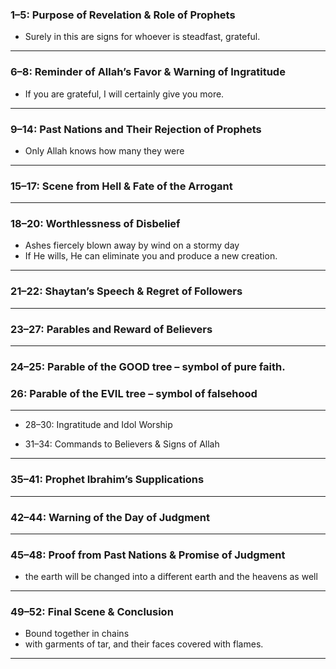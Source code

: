 ### 1–5: Purpose of Revelation & Role of Prophets
* Surely in this are signs for whoever is steadfast, grateful.

***

### 6–8: Reminder of Allah’s Favor & Warning of Ingratitude

* If you are grateful, I will certainly give you more.

***

### 9–14: Past Nations and Their Rejection of Prophets
* Only Allah knows how many they were

***

### 15–17: Scene from Hell & Fate of the Arrogant

***

### 18–20: Worthlessness of Disbelief
* Ashes fiercely blown away by wind on a stormy day
* If He wills, He can eliminate you and produce a new creation.

***

### 21–22: Shaytan’s Speech & Regret of Followers

***

### 23–27: Parables and Reward of Believers

***

### 24–25: Parable of the GOOD tree – symbol of pure faith.

### 26: Parable of the EVIL tree – symbol of falsehood

***

* 28–30: Ingratitude and Idol Worship

* 31–34: Commands to Believers & Signs of Allah

***

### 35–41: Prophet Ibrahim’s Supplications

***

### 42–44: Warning of the Day of Judgment

***

### 45–48: Proof from Past Nations & Promise of Judgment
* the earth will be changed into a different earth and the heavens as well
  
***

### 49–52: Final Scene & Conclusion
* Bound together in chains
* with garments of tar, and their faces covered with flames.

***
